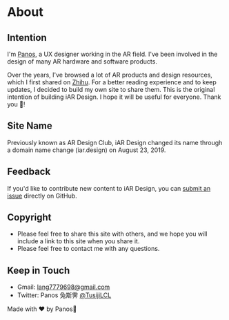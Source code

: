 # About

## Intention
I'm [Panos](https://www.linkedin.com/in/tusiji/), a UX designer working in the AR field. I've been involved in the design of many AR hardware and software products.

Over the years, I've browsed a lot of AR products and design resources, which I first shared on [Zhihu](https://zhuanlan.zhihu.com/mylcl). For a better reading experience and to keep updates, I decided to build my own site to share them. This is the original intention of building iAR Design. I hope it will be useful for everyone. Thank you 🙏!

## Site Name
Previously known as AR Design Club, iAR Design changed its name through a domain name change (iar.design) on August 23, 2019.

## Feedback
If you'd like to contribute new content to iAR Design, you can [submit an issue](https://github.com/Tusiji/iar-design/issues) directly on GitHub.

## Copyright
- Please feel free to share this site with others, and we hope you will include a link to this site when you share it.
- Please feel free to contact me with any questions.

## Keep in Touch
- Gmail: lang7779698@gmail.com
- Twitter: Panos 兔斯霁 [@TusijiLCL](https://twitter.com/TusijiLCL)

Made with ❤️ by Panos🐰